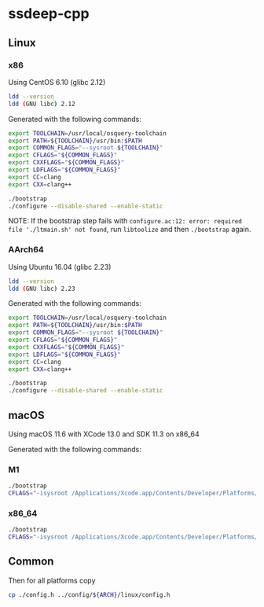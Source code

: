 # ssdeep-cpp

## Linux

### x86

Using CentOS 6.10 (glibc 2.12)

```sh
ldd --version
ldd (GNU libc) 2.12
```

Generated with the following commands:

```sh
export TOOLCHAIN=/usr/local/osquery-toolchain
export PATH=${TOOLCHAIN}/usr/bin:$PATH
export COMMON_FLAGS="--sysroot ${TOOLCHAIN}"
export CFLAGS="${COMMON_FLAGS}"
export CXXFLAGS="${COMMON_FLAGS}"
export LDFLAGS="${COMMON_FLAGS}"
export CC=clang
export CXX=clang++

./bootstrap
./configure --disable-shared --enable-static
```

NOTE: If the bootstrap step fails with `configure.ac:12: error: required file './ltmain.sh' not found`, run `libtoolize` and then `./bootstrap` again.

### AArch64

Using Ubuntu 16.04 (glibc 2.23)

```sh
ldd --version
ldd (GNU libc) 2.23
```

Generated with the following commands:

```sh
export TOOLCHAIN=/usr/local/osquery-toolchain
export PATH=${TOOLCHAIN}/usr/bin:$PATH
export COMMON_FLAGS="--sysroot ${TOOLCHAIN}"
export CFLAGS="${COMMON_FLAGS}"
export CXXFLAGS="${COMMON_FLAGS}"
export LDFLAGS="${COMMON_FLAGS}"
export CC=clang
export CXX=clang++

./bootstrap
./configure --disable-shared --enable-static
```

## macOS

Using macOS 11.6 with XCode 13.0 and SDK 11.3 on x86_64

Generated with the following commands:

### M1

```sh
./bootstrap
CFLAGS="-isysroot /Applications/Xcode.app/Contents/Developer/Platforms/MacOSX.platform/Developer/SDKs/MacOSX11.3.sdk -target arm64-apple-macos10.15" ./configure --disable-shared --enable-static --host=aarch64-apple-darwin
```

### x86_64

```sh
./bootstrap
CFLAGS="-isysroot /Applications/Xcode.app/Contents/Developer/Platforms/MacOSX.platform/Developer/SDKs/MacOSX11.3.sdk -target x86_64-apple-macos10.12" ./configure --disable-shared --enable-static
```

## Common

Then for all platforms copy

```sh
cp ./config.h ../config/${ARCH}/linux/config.h
```
